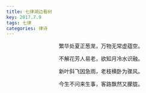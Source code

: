 ```yaml
---
title: 七律湖边看树
key: 2017.7.9
tags: 七律
categories: 律诗
---
```


<p align="center">繁华处夏正葱茏，万物无常虚蕴空。
</p>
<p align="center">不解花芳人易老，欲知月冷水识融。
</p>
<p align="center">新叶斜飞因急雨，老枝横卧为骤风。
</p>
<p align="center">今生不问来生事，客路飘然又朦胧。
</p>
